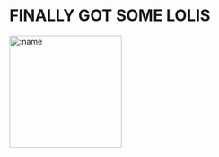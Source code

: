 # FINALLY GOT SOME LOLIS
<img src="https://count.getloli.com/get/@rikagq?theme=rule34" alt=":name" height = "200"/>
